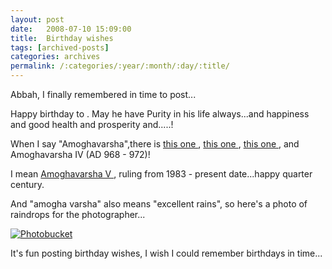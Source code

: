 ```yaml
---
layout: post
date:	2008-07-10 15:09:00
title:  Birthday wishes
tags: [archived-posts]
categories: archives
permalink: /:categories/:year/:month/:day/:title/
---
```

Abbah, I finally remembered in time to post...

Happy birthday to <LJ user="amoghavarsha">. May he have Purity in his life always...and happiness and good health and prosperity and.....!



When I say "Amoghavarsha",there is <a href="http://en.wikipedia.org/wiki/Amoghavarsha"> this one </a>, <a href="http://en.wikipedia.org/wiki/Amoghavarsha_II"> this one </a>, <a href="http://en.wikipedia.org/wiki/Amoghavarsha_III"> this one </a>, and Amoghavarsha IV (AD 968 - 972)!

I mean  <a href="http://amoghavarsha.com/"> Amoghavarsha  V </a> , ruling from 1983 - present date...happy quarter century.

And "amogha varsha" also means "excellent rains", so here's a photo of raindrops for the photographer...


<a href="http://s297.photobucket.com/albums/mm205/depontis/?action=view&current=IMG_3587-1.jpg" target="_blank"><img src="http://i297.photobucket.com/albums/mm205/depontis/IMG_3587-1.jpg" border="0" alt="Photobucket"></a>


It's fun posting birthday wishes, I wish I could remember birthdays in time...
